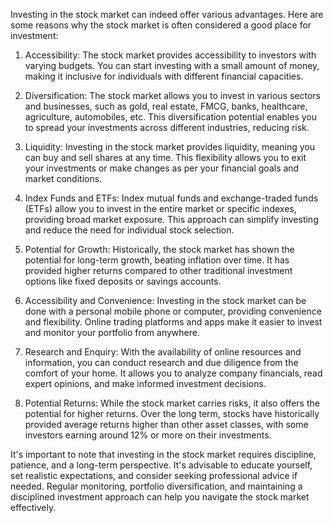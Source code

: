 


Investing in the stock market can indeed offer various advantages. Here are some reasons why the stock market is often considered a good place for investment:

1. Accessibility: The stock market provides accessibility to investors with varying budgets. You can start investing with a small amount of money, making it inclusive for individuals with different financial capacities.

2. Diversification: The stock market allows you to invest in various sectors and businesses, such as gold, real estate, FMCG, banks, healthcare, agriculture, automobiles, etc. This diversification potential enables you to spread your investments across different industries, reducing risk.

3. Liquidity: Investing in the stock market provides liquidity, meaning you can buy and sell shares at any time. This flexibility allows you to exit your investments or make changes as per your financial goals and market conditions.

4. Index Funds and ETFs: Index mutual funds and exchange-traded funds (ETFs) allow you to invest in the entire market or specific indexes, providing broad market exposure. This approach can simplify investing and reduce the need for individual stock selection.

5. Potential for Growth: Historically, the stock market has shown the potential for long-term growth, beating inflation over time. It has provided higher returns compared to other traditional investment options like fixed deposits or savings accounts.

6. Accessibility and Convenience: Investing in the stock market can be done with a personal mobile phone or computer, providing convenience and flexibility. Online trading platforms and apps make it easier to invest and monitor your portfolio from anywhere.

7. Research and Enquiry: With the availability of online resources and information, you can conduct research and due diligence from the comfort of your home. It allows you to analyze company financials, read expert opinions, and make informed investment decisions.

8. Potential Returns: While the stock market carries risks, it also offers the potential for higher returns. Over the long term, stocks have historically provided average returns higher than other asset classes, with some investors earning around 12% or more on their investments.

It's important to note that investing in the stock market requires discipline, patience, and a long-term perspective. It's advisable to educate yourself, set realistic expectations, and consider seeking professional advice if needed. Regular monitoring, portfolio diversification, and maintaining a disciplined investment approach can help you navigate the stock market effectively.